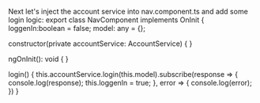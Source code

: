 Next let's inject the account service into nav.component.ts and add some login logic:
export class NavComponent implements OnInit {
  loggenIn:boolean = false;
  model: any = {};

  constructor(private accountService: AccountService) { }

  ngOnInit(): void {
  }

  login() {
    this.accountService.login(this.model).subscribe(response => {
      console.log(response);
      this.loggenIn = true;
    }, error => {
      console.log(error);
    })
  }





